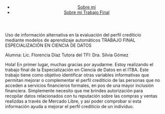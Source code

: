 <html>
<body>
<header class="navbar">
            <a class="logo" href="#"><img src="/getting-started/logo-developers.png" alt=""></a>
            <nav>
                <ul class="nav navbar-nav navbar-right">
                    <li><a target="_blank" href="https://www.linkedin.com/in/fldiaz/">Sobre mi</a></li>
                    <li><a target="_blank" href="http://developers.mercadolibre.com/api-docs/">Sobre mi Trabajo Final</a></li>
                </ul>
            </nav>
        </header>

  Uso de información alternativa en la evaluación del perfil crediticio mediante modelos de aprendizaje automáticos
  TRABAJO FINAL
  ESPECIALIZACIÓN EN CIENCIA DE DATOS
                
Alumna: Lic. Florencia Díaz
Tutora del TFI: Dra. Silvia Gómez

Hola! En primer lugar, muchas gracias por ayudarme.
Estoy realizando el trabajo final de la Especialización en Ciencia de Datos en el ITBA.
Este trabajo tiene como objetivo identificar otras variables informativas que permitan mejorar o complementar el perfil crediticio de las personas que no acceden a servicios financieros formales, en pos de una mayor inclusión financiera.
Simplemente necesito que me brindes autorización para recopilar datos relacionados con tu reputación sobre las compras y ventas realizdas a través de Mercado Libre, y así poder comprobar si esta información ayuda a mejorar el perfil crediticio de un individuo.
                      


